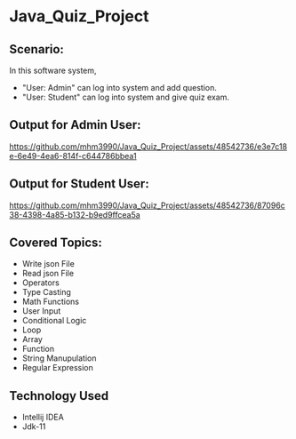 # Java_Quiz_Project

## Scenario:
In this software system, 
- "User: Admin" can log into system and add question.
- "User: Student" can log into system and give quiz exam.

## Output for Admin User:
https://github.com/mhm3990/Java_Quiz_Project/assets/48542736/e3e7c18e-6e49-4ea6-814f-c644786bbea1

## Output for Student User:
https://github.com/mhm3990/Java_Quiz_Project/assets/48542736/87096c38-4398-4a85-b132-b9ed9ffcea5a

## Covered Topics:
- Write json File
- Read json File
- Operators
- Type Casting
- Math Functions
- User Input
- Conditional Logic
- Loop
- Array
- Function
- String Manupulation
- Regular Expression

## Technology Used
- Intellij IDEA
- Jdk-11
